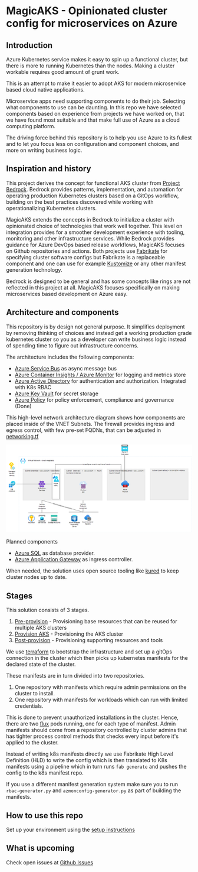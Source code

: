 # MagicAKS - Opinionated cluster config for microservices on Azure

## Introduction

Azure Kubernetes service makes it easy to spin up a functional cluster, but there is more to running Kubernetes than the nodes. Making a cluster workable requires good amount of grunt work.

This is an attempt to make it easier to adopt AKS for modern microservice based cloud native applications.

Microservice apps need supporting components to do their job. Selecting what components to use can be daunting. In this repo we have selected components based on experience from projects we have worked on, that we have found most suitable and that make full use of Azure as a cloud computing platform.

The driving force behind this repository is to help you use Azure to its fullest and to let you focus less on configuration and component choices, and more on writing business logic.

## Inspiration and history

This project derives the concept for functional AKS cluster from [Project Bedrock](https://github.com/microsoft/bedrock). Bedrock provides patterns, implementation, and automation for operating production Kubernetes clusters based on a GitOps workflow, building on the best practices discovered while working with operationalizing Kubernetes clusters.

MagicAKS extends the concepts in Bedrock to initialize a cluster with opinionated choice of technologies that work well together. This level on integration provides for a smoother development experience with tooling, monitoring and other infrastructure services. While Bedrock provides guidance for Azure DevOps based release workflows, MagicAKS focuses on Github repositories and actions. Both projects use [Fabrikate](https://github.com/microsoft/fabrikate) for specifying cluster software configs but Fabrikate is a replaceable component and one can use for example [Kustomize](https://kustomize.io/) or any other manifest generation technology.

Bedrock is designed to be general and has some concepts like rings are not reflected in this project at all. MagicAKS focuses specifically on making microservices based development on Azure easy.

## Architecture and components

This repository is by design not general purpose. It simplifies deployment by removing thinking of choices and instead get a working production grade kubernetes cluster so you as a developer can write business logic instead of spending time to figure out infrastructure concerns.

The architecture includes the following components:

* [Azure Service Bus](https://docs.microsoft.com/en-us/azure/service-bus-messaging/service-bus-messaging-overview) as async message bus
* [Azure Container Insights / Azure Monitor](https://docs.microsoft.com/en-us/azure/service-bus-messaging/service-bus-metrics-azure-monitor) for logging and metrics store
* [Azure Active Directory](https://docs.microsoft.com/en-us/azure/active-directory/) for authentication and authorization. Integrated with K8s RBAC
* [Azure Key Vault](https://docs.microsoft.com/en-us/azure/key-vault/general/overview) for secret storage
* [Azure Policy](https://docs.microsoft.com/en-us/azure/governance/policy/overview) for policy enforcement, compliance and governance (Done)

This high-level network architecture diagram shows how components are placed inside of the VNET Subnets. The firewall provides ingress and egress control, with few pre-set FQDNs, that can be adjusted in [networking.tf](1-preprovision/networking/networking.tf)

![Architecture](docs/images/architecture.png "Architecture")

Planned components

* [Azure SQL](https://docs.microsoft.com/en-us/azure/azure-sql/azure-sql-iaas-vs-paas-what-is-overview) as database provider.
* [Azure Application Gateway](https://docs.microsoft.com/en-us/azure/application-gateway/features) as ingress controller.

When needed, the solution uses open source tooling like [kured](https://github.com/weaveworks/kured) to keep cluster nodes up to date.

## Stages

This solution consists of 3 stages.

1. [Pre-provision](1-preprovision/) - Provisioning base resources that can be reused for multiple AKS clusters
2. [Provision AKS](2-provision-aks/) - Provisioning the AKS cluster
3. [Post-provision](3-postprovision/) - Provisioning supporting resources and tools

We use [terraform](https://www.terraform.io/) to bootstrap the infrastructure and set up a gitOps connection in the cluster which then picks up kubernetes manifests for the declared state of the cluster.

These manifests are in turn divided into two repositories.

1. One repository with manifests which require admin permissions on the cluster to install.
2. One repository with manifests for workloads which can run with limited credentials.

This is done to prevent unauthorized installations in the cluster. Hence, there are two [flux](https://fluxcd.io/) pods running, one for each type of manifest. Admin manifests should come from a repository controlled by cluster admins that has tighter process control methods that checks every input before it's applied to the cluster.

Instead of writing k8s manifests directly we use Fabrikate High Level Definition (HLD) to write the config which is then translated to K8s manifests using a pipeline which in turn runs ``fab generate`` and pushes the config to the k8s manifest repo.

If you use a different manifest generation system make sure you to run ``rbac-generator.py`` and ``azmonconfig-generator.py`` as part of building the manifests.

## How to use this repo

Set up your environment using the [setup instructions](setup.md)

## What is upcoming

Check open issues at [Github Issues](https://github.com/sachinkundu/akstf/issues)

